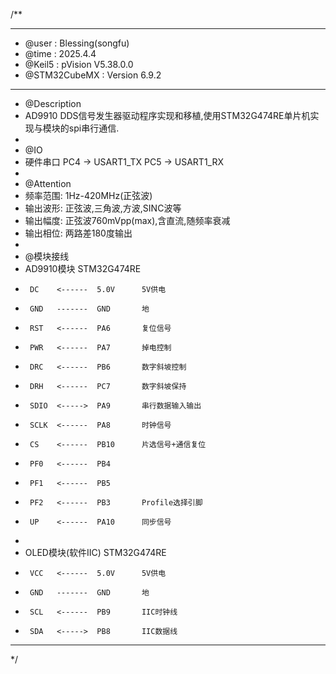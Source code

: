 /**
  ******************************************************************************
  * @user           : Blessing(songfu)
  * @time           : 2025.4.4
  * @Keil5          : pVision V5.38.0.0
  * @STM32CubeMX    : Version 6.9.2
  ******************************************************************************
  * @Description
  * AD9910 DDS信号发生器驱动程序实现和移植,使用STM32G474RE单片机实现与模块的spi串行通信.
  *
  * @IO
  * 硬件串口            PC4 -> USART1_TX  PC5 -> USART1_RX
  *
  * @Attention
  * 频率范围: 1Hz-420MHz(正弦波)
  * 输出波形: 正弦波,三角波,方波,SINC波等
  * 输出幅度: 正弦波760mVpp(max),含直流,随频率衰减
  * 输出相位: 两路差180度输出
  *
  * @模块接线
  * AD9910模块        STM32G474RE
  *      DC    <------  5.0V      5V供电
  *      GND   -------  GND       地
  *      RST   <------  PA6       复位信号
  *      PWR   <------  PA7       掉电控制
  *      DRC   <------  PB6       数字斜坡控制
  *      DRH   <------  PC7       数字斜坡保持
  *      SDIO  <----->  PA9       串行数据输入输出
  *      SCLK  <------  PA8       时钟信号
  *      CS    <------  PB10      片选信号+通信复位
  *      PF0   <------  PB4
  *      PF1   <------  PB5
  *      PF2   <------  PB3       Profile选择引脚
  *      UP    <------  PA10      同步信号
  *
  * OLED模块(软件IIC)  STM32G474RE
  *      VCC   <------  5.0V      5V供电
  *      GND   -------  GND       地
  *      SCL   <------  PB9       IIC时钟线
  *      SDA   <----->  PB8       IIC数据线
  ******************************************************************************
  */
